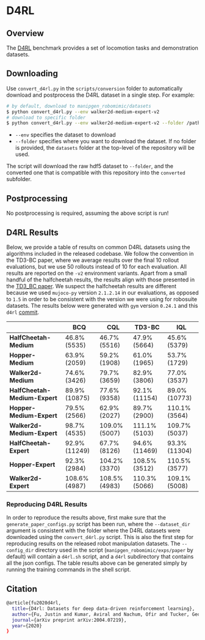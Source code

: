 # D4RL

## Overview
The [D4RL](https://arxiv.org/abs/2004.07219) benchmark provides a set of locomotion tasks and demonstration datasets.

## Downloading

Use `convert_d4rl.py` in the `scripts/conversion` folder to automatically download and postprocess the D4RL dataset in a single step. For example:

```sh
# by default, download to manipgen_robomimic/datasets
$ python convert_d4rl.py --env walker2d-medium-expert-v2
# download to specific folder
$ python convert_d4rl.py --env walker2d-medium-expert-v2 --folder /path/to/output/folder/
```

- `--env` specifies the dataset to download
- `--folder` specifies where you want to download the dataset. If no folder is provided, the `datasets` folder at the top-level of the repository will be used.

The script will download the raw hdf5 dataset to `--folder`, and the converted one that is compatible with this repository into the `converted` subfolder.

## Postprocessing

No postprocessing is required, assuming the above script is run!

## D4RL Results

Below, we provide a table of results on common D4RL datasets using the algorithms included in the released codebase. We follow the convention in the TD3-BC paper, where we average results over the final 10 rollout evaluations, but we use 50 rollouts instead of 10 for each evaluation. All results are reported on the `-v2` environment variants. Apart from a small handful of the halfcheetah results, the results align with those presented in the [TD3_BC paper](https://arxiv.org/abs/2106.06860). We suspect the halfcheetah results are different because we used `mujoco-py` version `2.1.2.14` in our evaluations, as opposed to `1.5` in order to be consistent with the version we were using for robosuite datasets. The results below were generated with `gym` version `0.24.1` and this `d4rl` [commit](https://github.com/Farama-Foundation/D4RL/tree/305676ebb2e26582d50c6518c8df39fd52dea587).

|                               | **BCQ**       | **CQL**       | **TD3-BC**    | **IQL**       |
| ----------------------------- | ------------- | ------------- | ------------- | ------------- |
| **HalfCheetah-Medium**        | 46.8% (5535)  | 46.7% (5516)  | 47.9% (5664)  | 45.6% (5379)  |
| **Hopper-Medium**             | 63.9% (2059)  | 59.2% (1908)  | 61.0% (1965)  | 53.7% (1729)  |
| **Walker2d-Medium**           | 74.6% (3426)  | 79.7% (3659)  | 82.9% (3806)  | 77.0% (3537)  |
| **HalfCheetah-Medium-Expert** | 89.9% (10875) | 77.6% (9358)  | 92.1% (11154) | 89.0% (10773) |
| **Hopper-Medium-Expert**      | 79.5% (2566)  | 62.9% (2027)  | 89.7% (2900)  | 110.1% (3564) |
| **Walker2d-Medium-Expert**    | 98.7% (4535)  | 109.0% (5007) | 111.1% (5103) | 109.7% (5037) |
| **HalfCheetah-Expert**        | 92.9% (11249) | 67.7% (8126)  | 94.6% (11469) | 93.3% (11304) |
| **Hopper-Expert**             | 92.3% (2984)  | 104.2% (3370) | 108.5% (3512) | 110.5% (3577) |
| **Walker2d-Expert**           | 108.6% (4987) | 108.5% (4983) | 110.3% (5066) | 109.1% (5008) |


### Reproducing D4RL Results

In order to reproduce the results above, first make sure that the `generate_paper_configs.py` script has been run, where the `--dataset_dir` argument is consistent with the folder where the D4RL datasets were downloaded using the `convert_d4rl.py` script. This is also the first step for reproducing results on the released robot manipulation datasets. The `--config_dir` directory used in the script (`manipgen_robomimic/exps/paper` by default) will contain a `d4rl.sh` script, and a `d4rl` subdirectory that contains all the json configs. The table results above can be generated simply by running the training commands in the shell script.

## Citation
```sh
@article{fu2020d4rl,
  title={D4rl: Datasets for deep data-driven reinforcement learning},
  author={Fu, Justin and Kumar, Aviral and Nachum, Ofir and Tucker, George and Levine, Sergey},
  journal={arXiv preprint arXiv:2004.07219},
  year={2020}
}
```
